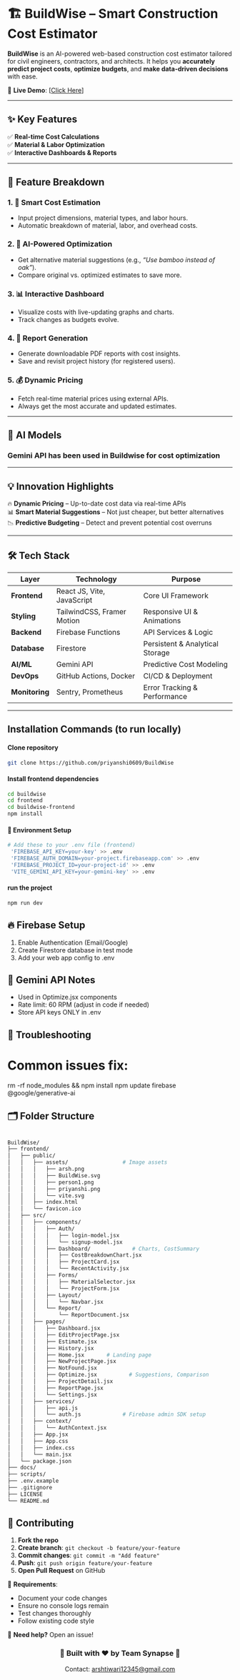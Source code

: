# 🏗️ BuildWise – Smart Construction Cost Estimator

**BuildWise** is an AI-powered web-based construction cost estimator tailored for civil engineers, contractors, and architects. It helps you **accurately predict project costs**, **optimize budgets**, and **make data-driven decisions** with ease.

🔗 **Live Demo**: [[Click Here](https://build-wise-five.vercel.app/)]

---

## ✨ Key Features

✅ **Real-time Cost Calculations**  
✅ **Material & Labor Optimization**  
✅ **Interactive Dashboards & Reports**  

---

## 🚀 Feature Breakdown

### 1. 🧮 Smart Cost Estimation
- Input project dimensions, material types, and labor hours.
- Automatic breakdown of material, labor, and overhead costs.

### 2. 🤖 AI-Powered Optimization
- Get alternative material suggestions (e.g., *“Use bamboo instead of oak”*).
- Compare original vs. optimized estimates to save more.

### 3. 📊 Interactive Dashboard
- Visualize costs with live-updating graphs and charts.
- Track changes as budgets evolve.

### 4. 📝 Report Generation
- Generate downloadable PDF reports with cost insights.
- Save and revisit project history (for registered users).

### 5. 💰 Dynamic Pricing
- Fetch real-time material prices using external APIs.
- Always get the most accurate and updated estimates.

---

## 🧠 AI Models

### Gemini API has been used in Buildwise for cost optimization

---

## 💡 Innovation Highlights

🔥 **Dynamic Pricing** – Up-to-date cost data via real-time APIs  
📊 **Smart Material Suggestions** – Not just cheaper, but better alternatives  
📉 **Predictive Budgeting** – Detect and prevent potential cost overruns

---

## 🛠️ Tech Stack

| Layer         | Technology                            | Purpose                          |
|---------------|----------------------------------------|----------------------------------|
| **Frontend**  | React JS, Vite, JavaScript             | Core UI Framework                |
| **Styling**   | TailwindCSS, Framer Motion             | Responsive UI & Animations       |
| **Backend**   |  Firebase Functions                    | API Services & Logic             |
| **Database**  | Firestore                              | Persistent & Analytical Storage  |
| **AI/ML**     | Gemini API                             | Predictive Cost Modeling         |
| **DevOps**    | GitHub Actions, Docker                 | CI/CD & Deployment               |
| **Monitoring**| Sentry, Prometheus                     | Error Tracking & Performance     |

---

## Installation Commands (to run locally)

####  Clone repository

```bash
git clone https://github.com/priyanshi0609/BuildWise
```

#### Install frontend dependencies

```bash
cd buildwise
cd frontend
cd buildwise-frontend
npm install
```

#### 🔐 Environment Setup

```bash
# Add these to your .env file (frontend)
 'FIREBASE_API_KEY=your-key' >> .env
 'FIREBASE_AUTH_DOMAIN=your-project.firebaseapp.com' >> .env
 'FIREBASE_PROJECT_ID=your-project-id' >> .env
 'VITE_GEMINI_API_KEY=your-gemini-key' >> .env
```

#### run the project
```bash
npm run dev
```


## 🔥 Firebase Setup
1. Enable Authentication (Email/Google)
2. Create Firestore database in test mode
3. Add your web app config to .env

## 🤖 Gemini API Notes
- Used in Optimize.jsx components
- Rate limit: 60 RPM (adjust in code if needed)
- Store API keys ONLY in .env

## 🚨 Troubleshooting
# Common issues fix:
rm -rf node_modules && npm install
npm update firebase @google/generative-ai





## 🗂️ Folder Structure


```bash

BuildWise/
├── frontend/
│   ├── public/
│   │   ├── assets/                 # Image assets
│   │   │   ├── arsh.png
│   │   │   ├── BuildWise.svg
│   │   │   ├── person1.png
│   │   │   ├── priyanshi.png
│   │   │   └── vite.svg
│   │   ├── index.html
│   │   └── favicon.ico
│   ├── src/
│   │   ├── components/
│   │   │   ├── Auth/
│   │   │   │   ├── login-model.jsx     
│   │   │   │   └── signup-model.jsx    
│   │   │   ├── Dashboard/             # Charts, CostSummary
│   │   │   │   ├── CostBreakdownChart.jsx
│   │   │   │   ├── ProjectCard.jsx
│   │   │   │   └── RecentActivity.jsx
│   │   │   ├── Forms/
│   │   │   │   ├── MaterialSelector.jsx
│   │   │   │   └── ProjectForm.jsx
│   │   │   ├── Layout/
│   │   │   │   └── Navbar.jsx
│   │   │   └── Report/
│   │   │       └── ReportDocument.jsx
│   │   ├── pages/
│   │   │   ├── Dashboard.jsx
│   │   │   ├── EditProjectPage.jsx
│   │   │   ├── Estimate.jsx
│   │   │   ├── History.jsx
│   │   │   ├── Home.jsx       # Landing page
│   │   │   ├── NewProjectPage.jsx
│   │   │   ├── NotFound.jsx
│   │   │   ├── Optimize.jsx          # Suggestions, Comparison
│   │   │   ├── ProjectDetail.jsx
│   │   │   ├── ReportPage.jsx
│   │   │   └── Settings.jsx
│   │   ├── services/
│   │   │   ├── api.js
│   │   │   └── auth.js             # Firebase admin SDK setup
│   │   ├── context/
│   │   │   └── AuthContext.jsx
│   │   ├── App.jsx
│   │   ├── App.css
│   │   ├── index.css
│   │   └── main.jsx
│   └── package.json
├── docs/
├── scripts/
├── .env.example
├── .gitignore
├── LICENSE
└── README.md

```


## 🤝 Contributing

1. **Fork the repo**  
2. **Create branch**: `git checkout -b feature/your-feature`  
3. **Commit changes**: `git commit -m "Add feature"`  
4. **Push**: `git push origin feature/your-feature`  
5. **Open Pull Request** on GitHub  

📌 **Requirements**:  
- Document your code changes  
- Ensure no console logs remain  
- Test changes thoroughly  
- Follow existing code style  

🔧 **Need help?** Open an issue!



<div align="center"> <h3>🚀 Built with ❤ by Team Synapse 🚀</h3> <p>Contact: <a href="mailto:arshtiwari12345@gmail.com">arshtiwari12345@gmail.com</a></p> </div> 
